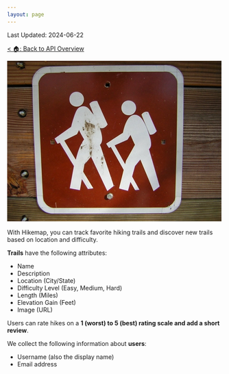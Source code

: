 ```yaml
---
layout: page
---
```

Last Updated: 2024-06-22

[< 🏠: Back to API Overview](index.html)

![Sign showing icons of two hikers](images/hiking.webp)

With Hikemap, you can track favorite hiking trails and discover new trails based on location and difficulty.

**Trails** have the following attributes:
* Name
* Description
* Location (City/State)
* Difficulty Level (Easy, Medium, Hard)
* Length (Miles)
* Elevation Gain (Feet)
* Image (URL)

Users can rate hikes on a **1 (worst) to 5 (best) rating scale and add a short review**.

We collect the following information about **users**:
* Username (also the display name)
* Email address